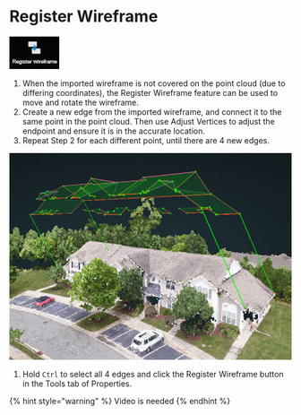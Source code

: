 # Register Wireframe

![](../.gitbook/assets/registerwireframe.jpg)

1. When the imported wireframe is not covered on the point cloud \(due to differing coordinates\), the Register Wireframe feature can be used to move and rotate the wireframe.
2. Create a new edge from the imported wireframe, and connect it to the same point in the point cloud. Then use Adjust Vertices to adjust the endpoint and ensure it is in the accurate location.
3. Repeat Step 2 for each different point, until there are 4 new edges.

![](../.gitbook/assets/register.jpg)

1. Hold `Ctrl` to select all 4 edges and click the Register Wireframe button in the Tools tab of Properties.

{% hint style="warning" %}
Video is needed
{% endhint %}

